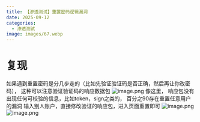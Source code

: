 ```yaml
---
title: 【渗透测试】重置密码逻辑漏洞
date: 2025-09-12
categories:
  - 渗透测试
image: images/67.webp
---
```

# 复现
如果遇到重置密码是分几步走的（比如先验证验证码是否正确，然后再让你改密码）， 这种可以注意验证验证码的响应数据包
![image.png](https://blogslimer.oss-cn-shanghai.aliyuncs.com/blog/20250912151604.png)
像这里， 响应包没有出现任何可校验的信息，比如token，sign之类的， 百分之90存在重置任意用户的漏洞
输入别人账户，直接修改验证的响应包，进入页面重置即可
![image.png](https://blogslimer.oss-cn-shanghai.aliyuncs.com/blog/20250912151621.png)
![image.png](https://blogslimer.oss-cn-shanghai.aliyuncs.com/blog/20250912151629.png)